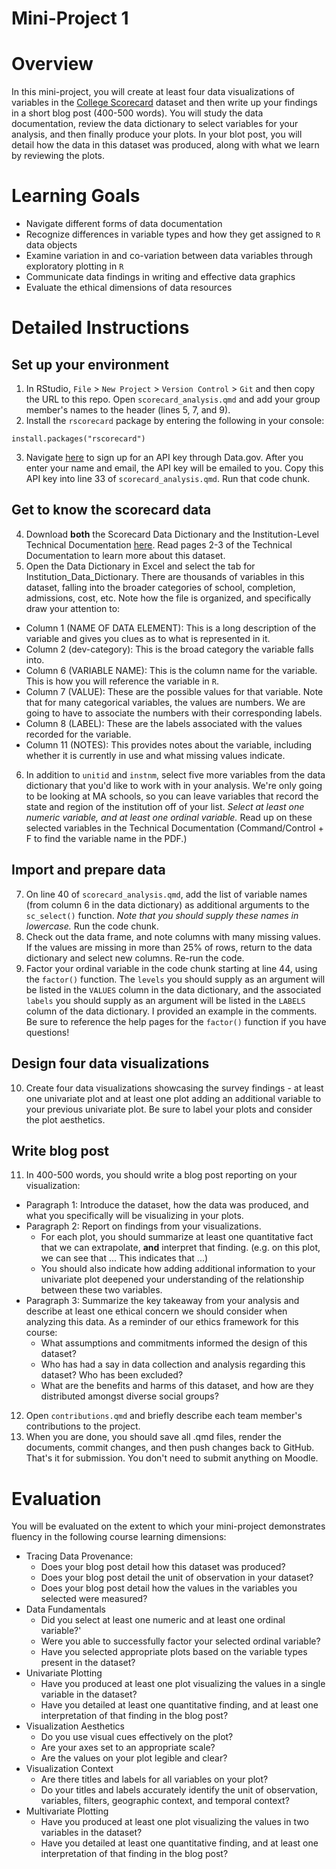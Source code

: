 # Mini-Project 1

# Overview

In this mini-project, you will create at least four data visualizations of variables in the [College Scorecard](https://collegescorecard.ed.gov/) dataset and then write up your findings in a short blog post (400-500 words). You will study the data documentation, review the data dictionary to select variables for your analysis, and then finally produce your plots. In your blot post, you will detail how the data in this dataset was produced, along with what we learn by reviewing the plots. 

# Learning Goals

* Navigate different forms of data documentation
* Recognize differences in variable types and how they get assigned to `R` data objects 
* Examine variation in and co-variation between data variables through exploratory plotting in `R`
* Communicate data findings in writing and effective data graphics
* Evaluate the ethical dimensions of data resources

# Detailed Instructions

## Set up your environment

1. In RStudio, `File` > `New Project` > `Version Control` > `Git` and then copy the URL to this repo. Open `scorecard_analysis.qmd` and add your group member's names to the header (lines 5, 7, and 9). 
2. Install the `rscorecard` package by entering the following in your console: 

`install.packages("rscorecard")`

3. Navigate [here](https://api.data.gov/signup/) to sign up for an API key through Data.gov. After you enter your name and email, the API key will be emailed to you. Copy this API key into line 33 of `scorecard_analysis.qmd`. Run that code chunk. 

## Get to know the scorecard data

4. Download **both** the Scorecard Data Dictionary and the Institution-Level Technical Documentation [here](https://collegescorecard.ed.gov/data/data-documentation). Read pages 2-3 of the Technical Documentation to learn more about this dataset. 
5. Open the Data Dictionary in Excel and select the tab for Institution_Data_Dictionary. There are thousands of variables in this dataset, falling into the broader categories of school, completion, admissions, cost, etc. Note how the file is organized, and specifically draw your attention to:
  * Column 1 (NAME OF DATA ELEMENT): This is a long description of the variable and gives you clues as to what is represented in it. 
  * Column 2 (dev-category): This is the broad category the variable falls into.
  * Column 6 (VARIABLE NAME): This is the column name for the variable. This is how you will reference the variable in `R`. 
  * Column 7 (VALUE): These are the possible values for that variable. Note that for many categorical variables, the values are numbers. We are going to have to associate the numbers with their corresponding labels. 
  * Column 8 (LABEL): These are the labels associated with the values recorded for the variable. 
  * Column 11 (NOTES): This provides notes about the variable, including whether it is currently in use and what missing values indicate. 

6. In addition to `unitid` and `instnm`, select five more variables from the data dictionary that you'd like to work with in your analysis. We're only going to be looking at MA schools, so you can leave variables that record the state and region of the institution off of your list. *Select at least one numeric variable, and at least one ordinal variable.* Read up on these selected variables in the Technical Documentation (Command/Control + F to find the variable name in the PDF.)

## Import and prepare data

7. On line 40 of `scorecard_analysis.qmd`, add the list of variable names (from column 6 in the data dictionary) as additional arguments to the `sc_select()` function. *Note that you should supply these names in lowercase.* Run the code chunk. 
8. Check out the data frame, and note columns with many missing values. If the values are missing in more than 25% of rows, return to the data dictionary and select new columns. Re-run the code. 
9. Factor your ordinal variable in the code chunk starting at line 44, using the `factor()` function. The `levels` you should supply as an argument will be listed in the `VALUES` column in the data dictionary, and the associated `labels` you should supply as an argument will be listed in the `LABELS` column of the data dictionary. I provided an example in the comments. Be sure to reference the help pages for the `factor()` function if you have questions!

## Design four data visualizations

10. Create four data visualizations showcasing the survey findings - at least one univariate plot and at least one plot adding an additional variable to your previous univariate plot. Be sure to label your plots and consider the plot aesthetics.

## Write blog post

11. In 400-500 words, you should write a blog post reporting on your visualization:
  * Paragraph 1: Introduce the dataset, how the data was produced, and what you specifically will be visualizing in your plots. 
  * Paragraph 2: Report on findings from your visualizations.
    * For each plot, you should summarize at least one quantitative fact that we can extrapolate, **and** interpret that finding. (e.g. on this plot, we can see that ... This indicates that ...)
    * You should also indicate how adding additional information to your univariate plot deepened your understanding of the relationship between these two variables. 
  * Paragraph 3: Summarize the key takeaway from your analysis and describe at least one ethical concern we should consider when analyzing this data. As a reminder of our ethics framework for this course:
    * What assumptions and commitments informed the design of this dataset?
    * Who has had a say in data collection and analysis regarding this dataset? Who has been excluded?
    * What are the benefits and harms of this dataset, and how are they distributed amongst diverse social groups?
12. Open `contributions.qmd` and briefly describe each team member's contributions to the project. 
13. When you are done, you should save all .qmd files, render the documents, commit changes, and then push changes back to GitHub. That's it for submission. You don't need to submit anything on Moodle. 

# Evaluation 

You will be evaluated on the extent to which your mini-project demonstrates fluency in the following course learning dimensions:

* Tracing Data Provenance: 
  * Does your blog post detail how this dataset was produced?
  * Does your blog post detail the unit of observation in your dataset?
  * Does your blog post detail how the values in the variables you selected were measured?
* Data Fundamentals
  * Did you select at least one numeric and at least one ordinal variable?'
  * Were you able to successfully factor your selected ordinal variable?
  * Have you selected appropriate plots based on the variable types present in the dataset?
* Univariate Plotting
  * Have you produced at least one plot visualizing the values in a single variable in the dataset?
  * Have you detailed at least one quantitative finding, and at least one interpretation of that finding in the blog post?
* Visualization Aesthetics
  * Do you use visual cues effectively on the plot?
  * Are your axes set to an appropriate scale?
  * Are the values on your plot legible and clear?
* Visualization Context
  * Are there titles and labels for all variables on your plot?
  * Do your titles and labels accurately identify the unit of observation, variables, filters, geographic context, and temporal context?
* Multivariate Plotting
  * Have you produced at least one plot visualizing the values in two variables in the dataset?
  * Have you detailed at least one quantitative finding, and at least one interpretation of that finding in the blog post?

  

